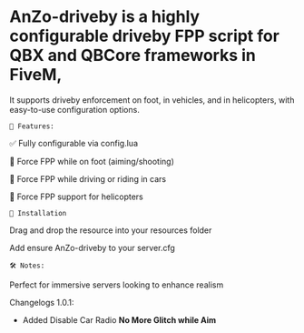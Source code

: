 # AnZo-driveby is a highly configurable driveby FPP script for QBX and QBCore frameworks in FiveM,

It supports driveby enforcement on foot, in vehicles, and in helicopters, with easy-to-use configuration options.

```🔧 Features:```

✅ Fully configurable via config.lua

🚶 Force FPP while on foot (aiming/shooting)

🚗 Force FPP while driving or riding in cars

🚁 Force FPP support for helicopters

```📁 Installation```

Drag and drop the resource into your resources folder

Add ensure AnZo-driveby to your server.cfg

```🛠️ Notes:```

Perfect for immersive servers looking to enhance realism

Changelogs 1.0.1:
- Added Disable Car Radio **No More Glitch while Aim**
